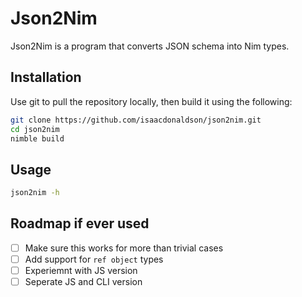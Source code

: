 # Json2Nim

Json2Nim is a program that converts JSON schema into Nim types.

## Installation

Use git to pull the repository locally, then build it using the following:

```bash
git clone https://github.com/isaacdonaldson/json2nim.git
cd json2nim
nimble build
```

## Usage

```bash
json2nim -h
```

## Roadmap if ever used

- [ ] Make sure this works for more than trivial cases
- [ ] Add support for `ref object` types
- [ ] Experiemnt with JS version
- [ ] Seperate JS and CLI version
